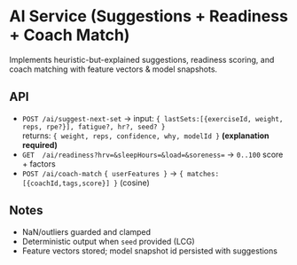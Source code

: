 # AI Service (Suggestions + Readiness + Coach Match)

Implements heuristic-but-explained suggestions, readiness scoring, and coach matching with feature vectors & model snapshots.

## API
- `POST /ai/suggest-next-set` → input: `{ lastSets:[{exerciseId, weight, reps, rpe?}], fatigue?, hr?, seed? }`  
  returns: `{ weight, reps, confidence, why, modelId }`  **(explanation required)**
- `GET  /ai/readiness?hrv=&sleepHours=&load=&soreness=` → `0..100` score + factors
- `POST /ai/coach-match` `{ userFeatures }` → `{ matches:[{coachId,tags,score}] }` (cosine)

## Notes
- NaN/outliers guarded and clamped
- Deterministic output when `seed` provided (LCG)
- Feature vectors stored; model snapshot id persisted with suggestions
